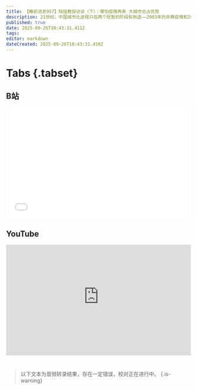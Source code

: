 ```yaml
---
title: 【睡前消息957】陆铭教授访谈（下）：哪怕疫情再来 大城市也占优势
description: 21世纪，中国城市化进程只在两个短暂的阶段有倒退——2003年的非典疫情和2019年开始的新冠疫情。陆铭教授提出了反直觉的论证——即便在两次超级呼吸道疫情期间，都市化社会依然有无可置疑的优势。
published: true
date: 2025-09-26T10:43:31.411Z
tags: 
editor: markdown
dateCreated: 2025-09-26T10:43:31.410Z
---
```


# Tabs {.tabset}
## B站
<div style="position: relative; padding: 30% 45%;">
<iframe style="position: absolute; width: 100%; height: 100%; left: 0; top: 0;" src="//player.bilibili.com/player.html?&bvid=BV1BLnuzdEdJ&page=1&as_wide=1&high_quality=1&danmaku=1&autoplay=0" scrolling="no" border="0" frameborder="no" framespacing="0" allowfullscreen="true"></iframe>
</div>

<!--  睡前消息的西瓜视频账号仍处于禁言状态，暂时将其从模板中注释
## 西瓜视频
<div style="position: relative; padding: 30% 45%;">
<iframe style="position: absolute; top: 50%; left: 50%; transform: translate(-50%, -50%); width: 80%; height: 100%;" frameborder="0" src="https://www.ixigua.com/iframe/西瓜视频ID?autoplay=0" referrerpolicy="unsafe-url" allowfullscreen></iframe>
</div>
-->

## YouTube
<div style="position: relative; padding: 30% 45%;">
<iframe style="position: absolute; top: 0; left: 0; width: 100%; height: 100%;" src="https://www.youtube-nocookie.com/embed/YouTubeVID" title="YouTube video player" frameborder="0" allow="accelerometer; autoplay; clipboard-write; encrypted-media; gyroscope; picture-in-picture" allowfullscreen="true"></iframe>
</div>
  
#

> 以下文本为音频转录结果，存在一定错误，校对正在进行中。
{.is-warning}

